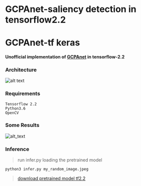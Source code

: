 # GCPAnet-saliency detection in tensorflow2.2

# GCPAnet-tf keras
#### Unofficial implementation of [GCPAnet](https://github.com/JosephChenHub/GCPANet/blob/master/GCPANet.pdf) in tensorflow-2.2

### Architecture
![alt text](https://github.com/JosephChenHub/GCPANet/blob/master/figures/main.png)

### Requirements
```
Tensorflow 2.2
Python3.6
OpenCV
```
### Some Results
![alt_text](https://github.com/anish9/GCPAnet-tensorflow2.2/blob/master/asset/tf2.2_exps.png)

### Inference
> run infer.py loading the pretrained model 
``` 
python3 infer.py my_random_image.jpeg
```
> [download pretrained model tf2.2](https://drive.google.com/file/d/1KBc9HcukMtAHem53JBgEEGWXe8FsuUBB/view?usp=sharing)
>
